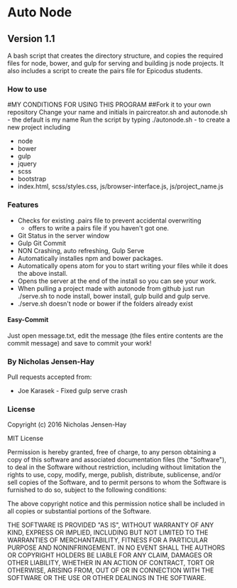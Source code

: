 # Auto Node
## Version 1.1

A bash script that creates the directory structure, and copies the required files for node, bower, and gulp for serving and building js node projects.
It also includes a script to create the pairs file for Epicodus students.

### How to use

#MY CONDITIONS FOR USING THIS PROGRAM
##Fork it to your own repository
Change your name and initials in paircreator.sh and autonode.sh - the default is my name
Run the script by typing
    ./autonode.sh - to create a new project including
* node
* bower
* gulp
* jquery
* scss
* bootstrap
* index.html, scss/styles.css, js/browser-interface.js, js/project_name.js

### Features

* Checks for existing .pairs file to prevent accidental overwriting
    * offers to write a pairs file if you haven't got one.
* Git Status in the server window
* Gulp Git Commit
* NON Crashing, auto refreshing, Gulp Serve
* Automatically installes npm and bower packages.
* Automatically opens atom for you to start writing your files while it does the above install.
* Opens the server at the end of the install so you can see your work.
* When pulling a project made with autonode from github just run ./serve.sh to node install, bower install, gulp build and gulp serve.
* ./serve.sh doesn't node or bower if the folders already exist

#### Easy-Commit

Just open message.txt, edit the message (the files entire contents are the commit message) and save to commit your work!

### By Nicholas Jensen-Hay

Pull requests accepted from:
* Joe Karasek - Fixed gulp serve crash

### License

Copyright (c) 2016 Nicholas Jensen-Hay

MIT License

Permission is hereby granted, free of charge, to any person obtaining a copy of this software and associated documentation files (the "Software"), to deal in the Software without restriction, including without limitation the rights to use, copy, modify, merge, publish, distribute, sublicense, and/or sell copies of the Software, and to permit persons to whom the Software is furnished to do so, subject to the following conditions:

The above copyright notice and this permission notice shall be included in all copies or substantial portions of the Software.

THE SOFTWARE IS PROVIDED "AS IS", WITHOUT WARRANTY OF ANY KIND, EXPRESS OR IMPLIED, INCLUDING BUT NOT LIMITED TO THE WARRANTIES OF MERCHANTABILITY, FITNESS FOR A PARTICULAR PURPOSE AND NONINFRINGEMENT. IN NO EVENT SHALL THE AUTHORS OR COPYRIGHT HOLDERS BE LIABLE FOR ANY CLAIM, DAMAGES OR OTHER LIABILITY, WHETHER IN AN ACTION OF CONTRACT, TORT OR OTHERWISE, ARISING FROM, OUT OF OR IN CONNECTION WITH THE SOFTWARE OR THE USE OR OTHER DEALINGS IN THE SOFTWARE.
